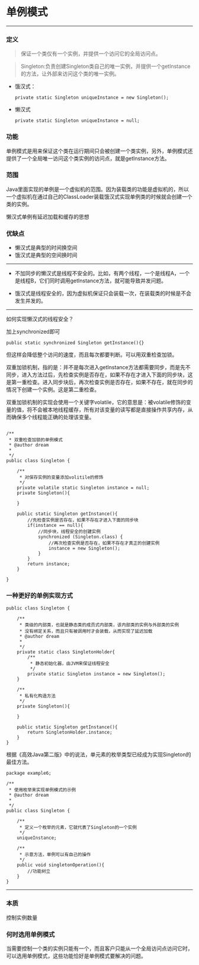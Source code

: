 # 单例模式

---

### 定义
>保证一个类仅有一个实例，并提供一个访问它的全局访问点。

>Singleton:负责创建Singleton类自己的唯一实例，并提供一个getInstance的方法，让外部来访问这个类的唯一实例。


* 饿汉式：
	```
	private static Singleton uniqueInstance = new Singleton();
	```
* 懒汉式
	```
	private static Singleton uniqueInstance = null;
	```

### 功能
单例模式是用来保证这个类在运行期间只会被创建一个类实例，另外，单例模式还提供了一个全局唯一访问这个类实例的访问点，就是getInstance方法。

### 范围
Java里面实现的单例是一个虚拟机的范围。因为装载类的功能是虚拟机的，所以一个虚拟机在通过自己的ClassLoader装载饿汉式实现单例类的时候就会创建一个类的实例。

懒汉式单例有延迟加载和缓存的思想

### 优缺点
* 懒汉式是典型的时间换空间
* 饿汉式是典型的空间换时间

---
* 不加同步的懒汉式是线程不安全的。比如，有两个线程，一个是线程A，一个是线程B，它们同时调用getInstance方法，就可能导致并发问题。

* 饿汉式是线程安全的，因为虚拟机保证只会装载一次，在装载类的时候是不会发生并发的。

---

如何实现懒汉式的线程安全？

加上synchronized即可

```
public static synchronized Singleton getInstance(){}
```

但这样会降低整个访问的速度，而且每次都要判断。可以用双重检查加锁。

双重加锁机制，指的是：并不是每次进入getInstance方法都需要同步，而是先不同步，进入方法过后，先检查实例是否存在，如果不存在才进入下面的同步块，这是第一重检查。进入同步块后，再次检查实例是否存在，如果不存在，就在同步的情况下创建一个实例。这是第二重检查。

双重加锁机制的实现会使用一个关键字volatile，它的意思是：被volatile修饰的变量的值，将不会被本地线程缓存，所有对该变量的读写都是直接操作共享内存，从而确保多个线程能正确的处理该变量。

```

/**
 * 双重检查加锁的单例模式
 * @author dream
 *
 */
public class Singleton {

	/**
	 * 对保存实例的变量添加volitile的修饰
	 */
	private volatile static Singleton instance = null;
	private Singleton(){
		
	}
	
	public static Singleton getInstance(){
		//先检查实例是否存在，如果不存在才进入下面的同步块
		if(instance == null){
			//同步块，线程安全的创建实例
			synchronized (Singleton.class) {
				//再次检查实例是否存在，如果不存在才真正的创建实例
				instance = new Singleton();
			}
		}
		return instance;
	}
	
}

```

### 一种更好的单例实现方式

```
public class Singleton {

	/**
	 * 类级的内部类，也就是静态类的成员式内部类，该内部类的实例与外部类的实例
	 * 没有绑定关系，而且只有被调用时才会装载，从而实现了延迟加载
	 * @author dream
	 *
	 */
	private static class SingletonHolder{
		/**
		 * 静态初始化器，由JVM来保证线程安全
		 */
		private static Singleton instance = new Singleton();
	}
	
	/**
	 * 私有化构造方法
	 */
	private Singleton(){
		
	}
	
	public static Singleton getInstance(){
		return SingletonHolder.instance;
	}
}

```

根据《高效Java第二版》中的说法，单元素的枚举类型已经成为实现Singleton的最佳方法。

```
package example6;

/**
 * 使用枚举来实现单例模式的示例
 * @author dream
 *
 */
public class Singleton {

	/**
	 * 定义一个枚举的元素，它就代表了Singleton的一个实例
	 */
	uniqueInstance;
	
	/**
	 * 示意方法，单例可以有自己的操作
	 */
	public void singletonOperation(){
		//功能树立
	}
}

```
---

### 本质
控制实例数量

### 何时选用单例模式
当需要控制一个类的实例只能有一个，而且客户只能从一个全局访问点访问它时，可以选用单例模式，这些功能恰好是单例模式要解决的问题。

